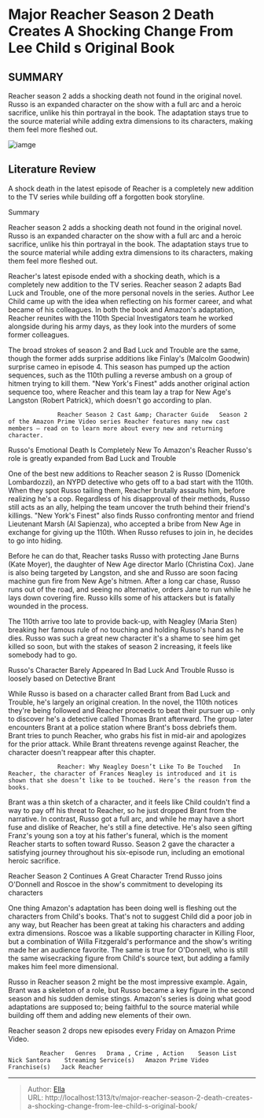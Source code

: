 # Major Reacher Season 2 Death Creates A Shocking Change From Lee Child s Original Book


## SUMMARY 



  Reacher season 2 adds a shocking death not found in the original novel.   Russo is an expanded character on the show with a full arc and a heroic sacrifice, unlike his thin portrayal in the book.   The adaptation stays true to the source material while adding extra dimensions to its characters, making them feel more fleshed out.  

![iamge](https://static1.srcdn.com/wordpress/wp-content/uploads/2024/01/reacher-season-2-episode-6-russo-death-book-change.jpg)

## Literature Review
A shock death in the latest episode of Reacher is a completely new addition to the TV series while building off a forgotten book storyline.





Summary

  Reacher season 2 adds a shocking death not found in the original novel.   Russo is an expanded character on the show with a full arc and a heroic sacrifice, unlike his thin portrayal in the book.   The adaptation stays true to the source material while adding extra dimensions to its characters, making them feel more fleshed out.  







Reacher&#39;s latest episode ended with a shocking death, which is a completely new addition to the TV series. Reacher season 2 adapts Bad Luck and Trouble, one of the more personal novels in the series. Author Lee Child came up with the idea when reflecting on his former career, and what became of his colleagues. In both the book and Amazon&#39;s adaptation, Reacher reunites with the 110th Special Investigators team he worked alongside during his army days, as they look into the murders of some former colleagues.

The broad strokes of season 2 and Bad Luck and Trouble are the same, though the former adds surprise additions like Finlay&#39;s (Malcolm Goodwin) surprise cameo in episode 4. This season has pumped up the action sequences, such as the 110th pulling a reverse ambush on a group of hitmen trying to kill them. &#34;New York&#39;s Finest&#34; adds another original action sequence too, where Reacher and this team lay a trap for New Age&#39;s Langston (Robert Patrick), which doesn&#39;t go according to plan.





 

                  Reacher Season 2 Cast &amp; Character Guide   Season 2 of the Amazon Prime Video series Reacher features many new cast members – read on to learn more about every new and returning character.    


 Russo&#39;s Emotional Death Is Completely New To Amazon&#39;s Reacher 
Russo&#39;s role is greatly expanded from Bad Luck and Trouble
          

One of the best new additions to Reacher season 2 is Russo (Domenick Lombardozzi), an NYPD detective who gets off to a bad start with the 110th. When they spot Russo tailing them, Reacher brutally assaults him, before realizing he&#39;s a cop. Regardless of his disapproval of their methods, Russo still acts as an ally, helping the team uncover the truth behind their friend&#39;s killings. &#34;New York&#39;s Finest&#34; also finds Russo confronting mentor and friend Lieutenant Marsh (Al Sapienza), who accepted a bribe from New Age in exchange for giving up the 110th. When Russo refuses to join in, he decides to go into hiding.




Before he can do that, Reacher tasks Russo with protecting Jane Burns (Kate Moyer), the daughter of New Age director Marlo (Christina Cox). Jane is also being targeted by Langston, and she and Russo are soon facing machine gun fire from New Age&#39;s hitmen. After a long car chase, Russo runs out of the road, and seeing no alternative, orders Jane to run while he lays down covering fire. Russo kills some of his attackers but is fatally wounded in the process.

The 110th arrive too late to provide back-up, with Neagley (Maria Sten) breaking her famous rule of no touching and holding Russo&#39;s hand as he dies. Russo was such a great new character it&#39;s a shame to see him get killed so soon, but with the stakes of season 2 increasing, it feels like somebody had to go.



 Russo&#39;s Character Barely Appeared In Bad Luck And Trouble 
Russo is loosely based on Detective Brant
          




While Russo is based on a character called Brant from Bad Luck and Trouble, he&#39;s largely an original creation. In the novel, the 110th notices they&#39;re being followed and Reacher proceeds to beat their pursuer up - only to discover he&#39;s a detective called Thomas Brant afterward. The group later encounters Brant at a police station where Brant&#39;s boss debriefs them. Brant tries to punch Reacher, who grabs his fist in mid-air and apologizes for the prior attack. While Brant threatens revenge against Reacher, the character doesn&#39;t reappear after this chapter.

                  Reacher: Why Neagley Doesn’t Like To Be Touched   In Reacher, the character of Frances Neagley is introduced and it is shown that she doesn’t like to be touched. Here’s the reason from the books.    

Brant was a thin sketch of a character, and it feels like Child couldn&#39;t find a way to pay off his threat to Reacher, so he just dropped Brant from the narrative. In contrast, Russo got a full arc, and while he may have a short fuse and dislike of Reacher, he&#39;s still a fine detective. He&#39;s also seen gifting Franz&#39;s young son a toy at his father&#39;s funeral, which is the moment Reacher starts to soften toward Russo. Season 2 gave the character a satisfying journey throughout his six-episode run, including an emotional heroic sacrifice.






 Reacher Season 2 Continues A Great Character Trend 
Russo joins O&#39;Donnell and Roscoe in the show&#39;s commitment to developing its characters
         

One thing Amazon&#39;s adaptation has been doing well is fleshing out the characters from Child&#39;s books. That&#39;s not to suggest Child did a poor job in any way, but Reacher has been great at taking his characters and adding extra dimensions. Roscoe was a likable supporting character in Killing Floor, but a combination of Willa Fitzgerald&#39;s performance and the show&#39;s writing made her an audience favorite. The same is true for O&#39;Donnell, who is still the same wisecracking figure from Child&#39;s source text, but adding a family makes him feel more dimensional.

Russo in Reacher season 2 might be the most impressive example. Again, Brant was a skeleton of a role, but Russo became a key figure in the second season and his sudden demise stings. Amazon&#39;s series is doing what good adaptations are supposed to; being faithful to the source material while building off them and adding new elements of their own.




Reacher season 2 drops new episodes every Friday on Amazon Prime Video.

             Reacher   Genres   Drama , Crime , Action    Season List   Nick Santora    Streaming Service(s)   Amazon Prime Video    Franchise(s)   Jack Reacher       


---

> Author: [Ella](https://instagram.hk.cn/)  
> URL: http://localhost:1313/tv/major-reacher-season-2-death-creates-a-shocking-change-from-lee-child-s-original-book/  

